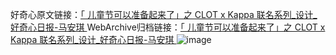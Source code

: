 好奇心原文链接：[「 儿童节可以准备起来了」之 CLOT x Kappa 联名系列_设计_好奇心日报-马安琪 ](https://www.qdaily.com/articles/10169.html)
WebArchive归档链接：[「 儿童节可以准备起来了」之 CLOT x Kappa 联名系列_设计_好奇心日报-马安琪 ](http://web.archive.org/web/20190623155747/https://www.qdaily.com/articles/10169.html)
![image](http://ww3.sinaimg.cn/large/007d5XDply1g3vvbxaye7j30u03ql15t)